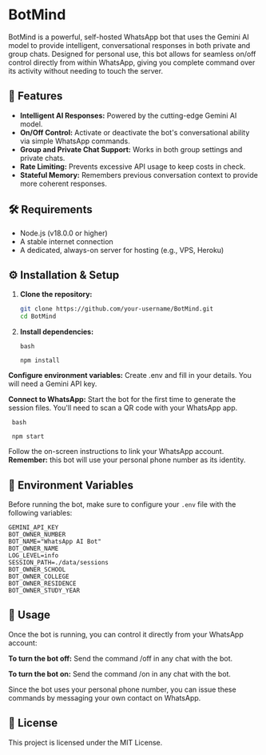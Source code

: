 # BotMind

BotMind is a powerful, self-hosted WhatsApp bot that uses the Gemini AI model to provide intelligent, conversational responses in both private and group chats. Designed for personal use, this bot allows for seamless on/off control directly from within WhatsApp, giving you complete command over its activity without needing to touch the server.

## 🚀 Features

* **Intelligent AI Responses:** Powered by the cutting-edge Gemini AI model.
* **On/Off Control:** Activate or deactivate the bot's conversational ability via simple WhatsApp commands.
* **Group and Private Chat Support:** Works in both group settings and private chats.
* **Rate Limiting:** Prevents excessive API usage to keep costs in check.
* **Stateful Memory:** Remembers previous conversation context to provide more coherent responses.

## 🛠️ Requirements

* Node.js (v18.0.0 or higher)
* A stable internet connection
* A dedicated, always-on server for hosting (e.g., VPS, Heroku)

## ⚙️ Installation & Setup

1. **Clone the repository:**
   ```bash
   git clone https://github.com/your-username/BotMind.git
   cd BotMind
   ```
2. **Install dependencies:**
    ```
    bash

    npm install
    ```
**Configure environment variables:**
Create .env and fill in your details. You will need a Gemini API key.

**Connect to WhatsApp:**
Start the bot for the first time to generate the session files. You'll need to scan a QR code with your WhatsApp app.
 ```
  bash

  npm start
```
Follow the on-screen instructions to link your WhatsApp account.
**Remember:** this bot will use your personal phone number as its identity.

## 🔑 Environment Variables

Before running the bot, make sure to configure your `.env` file with the following variables:

```env
GEMINI_API_KEY
BOT_OWNER_NUMBER
BOT_NAME="WhatsApp AI Bot"
BOT_OWNER_NAME
LOG_LEVEL=info
SESSION_PATH=./data/sessions
BOT_OWNER_SCHOOL
BOT_OWNER_COLLEGE
BOT_OWNER_RESIDENCE
BOT_OWNER_STUDY_YEAR
```

## 🤖 Usage

Once the bot is running, you can control it directly from your WhatsApp account:

**To turn the bot off:** Send the command /off in any chat with the bot.

**To turn the bot on:** Send the command /on in any chat with the bot.

Since the bot uses your personal phone number, you can issue these commands by messaging your own contact on WhatsApp.



## 📜 License

This project is licensed under the MIT License.

